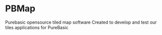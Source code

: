 # PBMap
Purebasic opensource tiled map software
Created to develop and test our tiles applications for PureBasic
